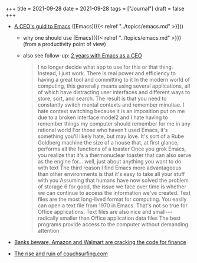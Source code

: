 +++
title = 2021-09-28
date = 2021-09-28
tags = ["Journal"]
draft = false
+++

-   [A CEO's guid to Emacs](https://www.fugue.co/blog/2015-11-11-guide-to-emacs.html) ([Emacs]({{< relref "../topics/emacs.md" >}}))
    -   why one should use [Emacs]({{< relref "../topics/emacs.md" >}}) (from a productivity point of view)

    -   also see follow-up: [2 years with Emacs as a CEO](https://www.fugue.co/blog/2018-08-09-two-years-with-emacs-as-a-cto.html)

        > I no longer decide what app to use for this or that thing. Instead, I just work. There is real power and efficiency to having a great tool and committing to it In the modern world of computing, this generally means using several applications, all of which have distracting user interfaces and different ways to store, sort, and search. The result is that you need to constantly switch mental contexts and remember minutiae. I hate context switching because it is an imposition put on me due to a broken interface model2 and I hate having to remember things my computer should remember for me in any rational world For those who haven't used Emacs, it's something you'll likely hate, but may love. It's sort of a Rube Goldberg machine the size of a house that, at first glance, performs all the functions of a toaster Once you grok Emacs, you realize that it's a thermonuclear toaster that can also serve as the engine for... well, just about anything you want to do with text The third reason I find Emacs more advantageous than other environments is that it's easy to take all your stuff with you Assuming that humans have now solved the problem of storage 6 for good, the issue we face over time is whether we can continue to access the information we've created. Text files are the most long-lived format for computing. You easily can open a text file from 1970 in Emacs. That's not so true for Office applications. Text files are also nice and small---radically smaller than Office application data files The best programs provide access to the computer without demanding attention

-   [Banks beware, Amazon and Walmart are cracking the code for finance](https://www.reuters.com/business/finance/banks-beware-outsiders-are-cracking-code-finance-2021-09-17/)
-   [The rise and ruin of couchsurfing.com](https://www.inputmag.com/features/rise-and-ruin-of-couchsurfing/amp)
